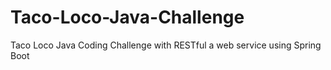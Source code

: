 # Taco-Loco-Java-Challenge
Taco Loco Java Coding Challenge with RESTful a web service using Spring Boot 
